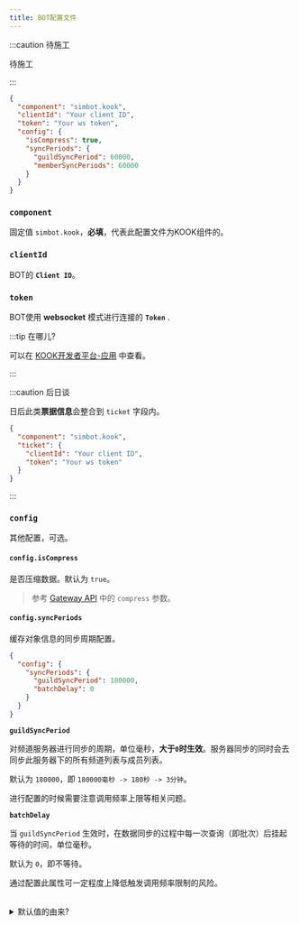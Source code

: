 ```yaml
---
title: BOT配置文件
---
```


:::caution 待施工

待施工

:::

```json title='xxx.bot.json'
{
  "component": "simbot.kook",
  "clientId": "Your client ID",
  "token": "Your ws token",
  "config": {
    "isCompress": true,
    "syncPeriods": {
      "guildSyncPeriod": 60000,
      "memberSyncPeriods": 60000
    }
  }
}
```

### `component`

固定值 `simbot.kook`，**必填**，代表此配置文件为KOOK组件的。

### `clientId`

BOT的 **`Client ID`**。

### `token`

BOT使用 **websocket** 模式进行连接的 **`Token`** .

:::tip 在哪儿?

可以在 [KOOK开发者平台-应用](https://developer.kookapp.cn/app/index) 中查看。

:::

:::caution 后日谈

日后此类**票据信息**会整合到 `ticket` 字段内。

```json
{
  "component": "simbot.kook",
  "ticket": {
    "clientId": "Your client ID",
    "token": "Your ws token"
  }
}
```

:::

### `config`

其他配置，可选。

#### `config.isCompress`

是否压缩数据。默认为 `true`。

> 参考 [Gateway API](https://developer.kookapp.cn/doc/http/gateway) 中的 `compress` 参数。

#### `config.syncPeriods`

缓存对象信息的同步周期配置。

```json
{
  "config": {
    "syncPeriods": {
      "guildSyncPeriod": 180000,
      "batchDelay": 0
    }
  }
}
```

**`guildSyncPeriod`**

对频道服务器进行同步的周期，单位毫秒，**大于`0`时生效**。服务器同步的同时会去同步此服务器下的所有频道列表与成员列表。

默认为 `180000`，即 `180000毫秒 -> 180秒 -> 3分钟`。

进行配置的时候需要注意调用频率上限等相关问题。


**`batchDelay`**

当 `guildSyncPeriod` 生效时，在数据同步的过程中每一次查询（即批次）后挂起等待的时间，单位毫秒。

默认为 `0`，即不等待。

通过配置此属性可一定程度上降低触发调用频率限制的风险。

<br/>

<details><summary>默认值的由来?</summary>

一拍脑瓜儿随便写的。

</details>
